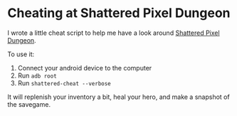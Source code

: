 # Cheating at Shattered Pixel Dungeon

I wrote a little cheat script to help me have a look around [Shattered Pixel
Dungeon](https://shatteredpixel.com/).

To use it:

1. Connect your android device to the computer
2. Run `adb root`
3. Run `shattered-cheat --verbose`

It will replenish your inventory a bit, heal your hero, and make a snapshot of
the savegame.

